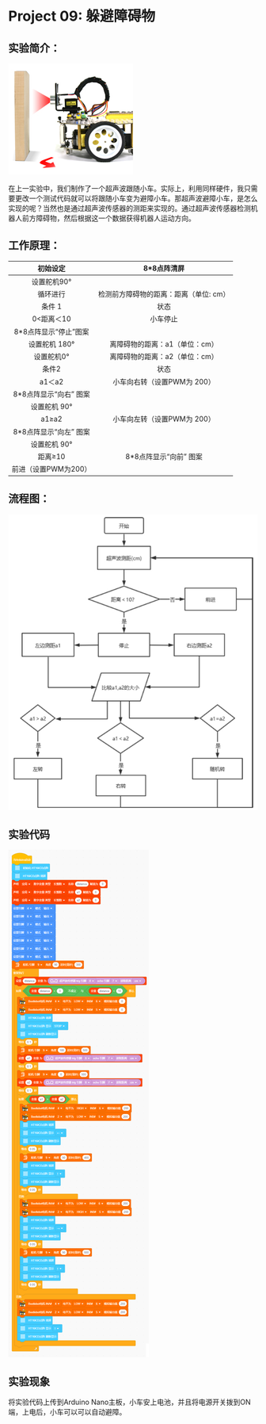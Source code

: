 # Project 09: 躲避障碍物

## 实验简介：

![img-20230518083634](./img/b7056f0656565bc6b70ad34fcf4b9005.png)

在上一实验中，我们制作了一个超声波跟随小车。实际上，利用同样硬件，我只需要更改一个测试代码就可以将跟随小车变为避障小车。那超声波避障小车，是怎么实现的呢？当然也是通过超声波传感器的测距来实现的。通过超声波传感器检测机器人前方障碍物，然后根据这一个数据获得机器人运动方向。

## 工作原理：

|        初始设定        |              8*8点阵清屏               |
| :--------------------: | :------------------------------------: |
|      设置舵机90°       |                                        |
|        循环进行        | 检测前方障碍物的距离：距离（单位: cm） |
|         条件 1         |                  状态                  |
|       0<距离＜10       |                小车停止                |
| 8*8点阵显示“停止”图案  |                                        |
|     设置舵机 180°      |     离障碍物的距离：a1（单位：cm）     |
|       设置舵机0°       |     离障碍物的距离：a2（单位：cm）     |
|         条件2          |                  状态                  |
|         a1＜a2         |      小车向右转（设置PWM为 200）       |
| 8*8点阵显示“向右” 图案 |                                        |
|      设置舵机 90°      |                                        |
|         a1≥a2          |      小车向左转（设置PWM为 200）       |
| 8*8点阵显示“向左” 图案 |                                        |
|      设置舵机 90°      |                                        |
|        距离≥10         |         8*8点阵显示“向前” 图案         |
|  前进（设置PWM为200）  |                                        |

## 流程图：

![img](./img/fbf6114bc89b2e606c5f957e3527fa2e.jpg)

## 实验代码

![img](./img/2ca415d8a226584ee1634551791f99f2.png)

## 实验现象

将实验代码上传到Arduino Nano主板，小车安上电池，并且将电源开关拨到ON端，上电后，小车可以可以自动避障。

